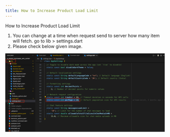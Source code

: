 ```yaml
---
title: How to Increase Product Load Limit
---
```


How to Increase Product Load Limit

1. You can change at a time when request send to server how many item will fetch. go to lib > settings.dart
2. Please check below given image.

![eShop](/img/limit.png) 
